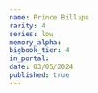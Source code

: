 ```yaml
---
name: Prince Billups
rarity: 4
series: low
memory_alpha:
bigbook_tier: 4
in_portal:
date: 03/05/2024
published: true
---
```



